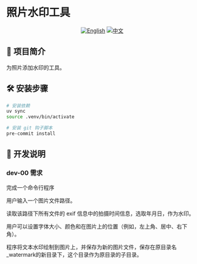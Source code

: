 # 照片水印工具

<div align="center">

[![English](https://img.shields.io/badge/lang-English-blue)](README.md)
[![中文](https://img.shields.io/badge/lang-中文-red)](README_CN.md)

</div>

## 📸 项目简介

为照片添加水印的工具。

## 🛠 安装步骤

```bash
# 安装依赖
uv sync
source .venv/bin/activate

# 安装 git 钩子脚本
pre-commit install
```

## 📝 开发说明

### dev-00 需求

完成一个命令行程序

用户输入一个图片文件路径。

读取该路径下所有文件的 exif 信息中的拍摄时间信息，选取年月日，作为水印。

用户可以设置字体大小、颜色和在图片上的位置（例如，左上角、居中、右下角）。

程序将文本水印绘制到图片上，并保存为新的图片文件，保存在原目录名_watermark的新目录下，这个目录作为原目录的子目录。

